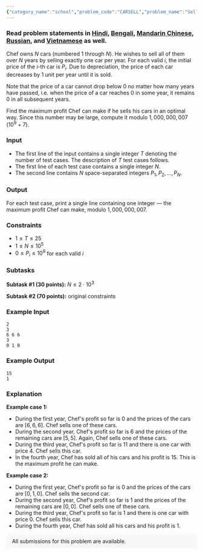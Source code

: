 ```yaml
---
{"category_name":"school","problem_code":"CARSELL","problem_name":"Sell All the Cars","problemComponents":{"constraints":"","constraintsState":false,"subtasks":"","subtasksState":false,"inputFormat":"","inputFormatState":false,"outputFormat":"","outputFormatState":false,"sampleTestCases":{"0":{"id":1,"input":"2\r\n3\r\n6 6 6\r\n3\r\n0 1 0","output":"15\r\n1","explanation":"**Example case 1:**\r\n- During the first year, Chef\u0027s profit so far is $0$ and the prices of the cars are $[6,6,6]$. Chef sells one of these cars.\r\n- During the second year, Chef\u0027s profit so far is $6$ and the prices of the remaining cars are $[5,5]$. Again, Chef sells one of these cars.\r\n- During the third year, Chef\u0027s profit so far is $11$ and there is one car with price $4$. Chef sells this car.\r\n- In the fourth year, Chef has sold all of his cars and his profit is $15$. This is the maximum profit he can make. \r\n\r\n**Example case 2:**\r\n- During the first year, Chef\u0027s profit so far is $0$ and the prices of the cars are $[0,1,0]$. Chef sells the second car.\r\n- During the second year, Chef\u0027s profit so far is $1$ and the prices of the remaining cars are $[0,0]$. Chef sells one of these cars.\r\n- During the third year, Chef\u0027s profit so far is $1$ and there is one car with price $0$. Chef sells this car.\r\n- During the fourth year, Chef has sold all his cars and his profit is $1$.","isDeleted":false}}},"video_editorial_url":"https://youtu.be/IdpYkUasVaw","languages_supported":{"0":"CPP14","1":"C","2":"JAVA","3":"PYTH 3.6","4":"CPP17","5":"PYTH","6":"PYP3","7":"CS2","8":"ADA","9":"PYPY","10":"TEXT","11":"PAS fpc","12":"NODEJS","13":"RUBY","14":"PHP","15":"GO","16":"HASK","17":"TCL","18":"PERL","19":"SCALA","20":"LUA","21":"kotlin","22":"BASH","23":"JS","24":"LISP sbcl","25":"rust","26":"PAS gpc","27":"BF","28":"CLOJ","29":"R","30":"D","31":"CAML","32":"FORT","33":"ASM","34":"swift","35":"FS","36":"WSPC","37":"LISP clisp","38":"SQL","39":"SCM guile","40":"PERL6","41":"ERL","42":"CLPS","43":"ICK","44":"NICE","45":"PRLG","46":"ICON","47":"COB","48":"SCM chicken","49":"PIKE","50":"SCM qobi","51":"ST","52":"NEM"},"max_timelimit":1,"source_sizelimit":50000,"problem_author":"dragonado","problem_tester":"","date_added":"26-03-2020","tags":{"0":"april20","1":"dragonado","2":"greedy","3":"simple","4":"taran_1407"},"problem_difficulty_level":"Simple","best_tag":"","editorial_url":"https://discuss.codechef.com/problems/CARSELL","time":{"view_start_date":1586779202,"submit_start_date":1586779202,"visible_start_date":1586779202,"end_date":1735669800},"is_direct_submittable":false,"problemDiscussURL":"https://discuss.codechef.com/search?q=CARSELL","is_proctored":false,"visitedContests":{},"layout":"problem"}
---
```

### Read problem statements in [Hindi](https://www.codechef.com/download/translated/APRIL20/hindi/CARSELL.pdf), [Bengali](https://www.codechef.com/download/translated/APRIL20/bengali/CARSELL.pdf), [Mandarin Chinese](https://www.codechef.com/download/translated/APRIL20/mandarin/CARSELL.pdf), [Russian](https://www.codechef.com/download/translated/APRIL20/russian/CARSELL.pdf), and [Vietnamese](https://www.codechef.com/download/translated/APRIL20/vietnamese/CARSELL.pdf) as well.

Chef owns $N$ cars (numbered $1$ through $N$). He wishes to sell all of them over $N$ years by selling exactly one car per year. For each valid $i$, the initial price of the $i$-th car is $P_i$. Due to depreciation, the price of each car decreases by $1$ unit per year until it is sold.

Note that the price of a car cannot drop below $0$ no matter how many years have passed, i.e. when the price of a car reaches $0$ in some year, it remains $0$ in all subsequent years.

Find the maximum profit Chef can make if he sells his cars in an optimal way. Since this number may be large, compute it modulo $1,000,000,007$ ($10^9+7$).

### Input
- The first line of the input contains a single integer $T$ denoting the number of test cases. The description of $T$ test cases follows.
- The first line of each test case contains a single integer $N$.
- The second line contains $N$ space-separated integers $P_1, P_2, \ldots, P_N$.

### Output
For each test case, print a single line containing one integer ― the maximum profit Chef can make, modulo $1,000,000,007$.

### Constraints
- $1 \le T \le 25$
- $1 \le N \le 10^5$
- $0 \le P_i \le 10^9$ for each valid $i$

### Subtasks
**Subtask #1 (30 points):** $N \le 2 \cdot 10^3$

**Subtask #2 (70 points):** original constraints

### Example Input
```
2
3
6 6 6
3
0 1 0
```

### Example Output
```
15
1
```

### Explanation
**Example case 1:**
- During the first year, Chef's profit so far is $0$ and the prices of the cars are $[6,6,6]$. Chef sells one of these cars.
- During the second year, Chef's profit so far is $6$ and the prices of the remaining cars are $[5,5]$. Again, Chef sells one of these cars.
- During the third year, Chef's profit so far is $11$ and there is one car with price $4$. Chef sells this car.
- In the fourth year, Chef has sold all of his cars and his profit is $15$. This is the maximum profit he can make. 

**Example case 2:**
- During the first year, Chef's profit so far is $0$ and the prices of the cars are $[0,1,0]$. Chef sells the second car.
- During the second year, Chef's profit so far is $1$ and the prices of the remaining cars are $[0,0]$. Chef sells one of these cars.
- During the third year, Chef's profit so far is $1$ and there is one car with price $0$. Chef sells this car.
- During the fourth year, Chef has sold all his cars and his profit is $1$.

<aside style='background: #f8f8f8;padding: 10px 15px;'><div>All submissions for this problem are available.</div></aside>